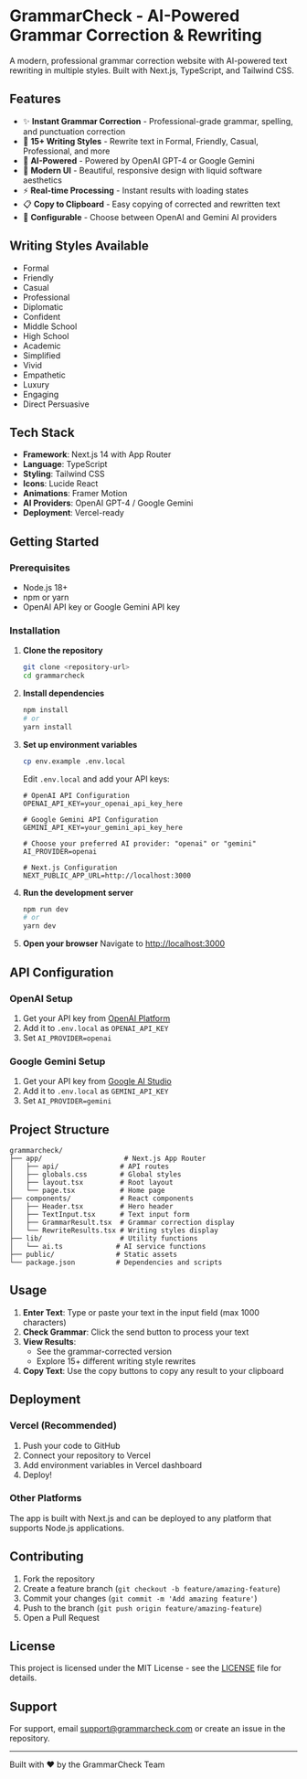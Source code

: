 # GrammarCheck - AI-Powered Grammar Correction & Rewriting

A modern, professional grammar correction website with AI-powered text rewriting in multiple styles. Built with Next.js, TypeScript, and Tailwind CSS.

## Features

- ✨ **Instant Grammar Correction** - Professional-grade grammar, spelling, and punctuation correction
- 🎨 **15+ Writing Styles** - Rewrite text in Formal, Friendly, Casual, Professional, and more
- 🤖 **AI-Powered** - Powered by OpenAI GPT-4 or Google Gemini
- 📱 **Modern UI** - Beautiful, responsive design with liquid software aesthetics
- ⚡ **Real-time Processing** - Instant results with loading states
- 📋 **Copy to Clipboard** - Easy copying of corrected and rewritten text
- 🔧 **Configurable** - Choose between OpenAI and Gemini AI providers

## Writing Styles Available

- Formal
- Friendly
- Casual
- Professional
- Diplomatic
- Confident
- Middle School
- High School
- Academic
- Simplified
- Vivid
- Empathetic
- Luxury
- Engaging
- Direct Persuasive

## Tech Stack

- **Framework**: Next.js 14 with App Router
- **Language**: TypeScript
- **Styling**: Tailwind CSS
- **Icons**: Lucide React
- **Animations**: Framer Motion
- **AI Providers**: OpenAI GPT-4 / Google Gemini
- **Deployment**: Vercel-ready

## Getting Started

### Prerequisites

- Node.js 18+ 
- npm or yarn
- OpenAI API key or Google Gemini API key

### Installation

1. **Clone the repository**
   ```bash
   git clone <repository-url>
   cd grammarcheck
   ```

2. **Install dependencies**
   ```bash
   npm install
   # or
   yarn install
   ```

3. **Set up environment variables**
   ```bash
   cp env.example .env.local
   ```
   
   Edit `.env.local` and add your API keys:
   ```env
   # OpenAI API Configuration
   OPENAI_API_KEY=your_openai_api_key_here
   
   # Google Gemini API Configuration
   GEMINI_API_KEY=your_gemini_api_key_here
   
   # Choose your preferred AI provider: "openai" or "gemini"
   AI_PROVIDER=openai
   
   # Next.js Configuration
   NEXT_PUBLIC_APP_URL=http://localhost:3000
   ```

4. **Run the development server**
   ```bash
   npm run dev
   # or
   yarn dev
   ```

5. **Open your browser**
   Navigate to [http://localhost:3000](http://localhost:3000)

## API Configuration

### OpenAI Setup
1. Get your API key from [OpenAI Platform](https://platform.openai.com/api-keys)
2. Add it to `.env.local` as `OPENAI_API_KEY`
3. Set `AI_PROVIDER=openai`

### Google Gemini Setup
1. Get your API key from [Google AI Studio](https://makersuite.google.com/app/apikey)
2. Add it to `.env.local` as `GEMINI_API_KEY`
3. Set `AI_PROVIDER=gemini`

## Project Structure

```
grammarcheck/
├── app/                    # Next.js App Router
│   ├── api/               # API routes
│   ├── globals.css        # Global styles
│   ├── layout.tsx         # Root layout
│   └── page.tsx           # Home page
├── components/            # React components
│   ├── Header.tsx         # Hero header
│   ├── TextInput.tsx      # Text input form
│   ├── GrammarResult.tsx  # Grammar correction display
│   └── RewriteResults.tsx # Writing styles display
├── lib/                   # Utility functions
│   └── ai.ts             # AI service functions
├── public/               # Static assets
└── package.json          # Dependencies and scripts
```

## Usage

1. **Enter Text**: Type or paste your text in the input field (max 1000 characters)
2. **Check Grammar**: Click the send button to process your text
3. **View Results**: 
   - See the grammar-corrected version
   - Explore 15+ different writing style rewrites
4. **Copy Text**: Use the copy buttons to copy any result to your clipboard

## Deployment

### Vercel (Recommended)
1. Push your code to GitHub
2. Connect your repository to Vercel
3. Add environment variables in Vercel dashboard
4. Deploy!

### Other Platforms
The app is built with Next.js and can be deployed to any platform that supports Node.js applications.

## Contributing

1. Fork the repository
2. Create a feature branch (`git checkout -b feature/amazing-feature`)
3. Commit your changes (`git commit -m 'Add amazing feature'`)
4. Push to the branch (`git push origin feature/amazing-feature`)
5. Open a Pull Request

## License

This project is licensed under the MIT License - see the [LICENSE](LICENSE) file for details.

## Support

For support, email support@grammarcheck.com or create an issue in the repository.

---

Built with ❤️ by the GrammarCheck Team 